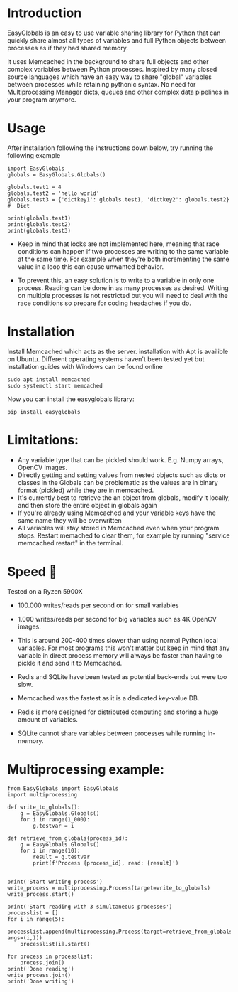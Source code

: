 # Introduction
 EasyGlobals is an easy to use variable sharing library for Python that can quickly share almost all types of variables and full Python objects between processes as if they had shared memory.

It uses Memcached in the background to share full objects and other complex variables between Python processes. Inspired by many closed source languages which have an easy way to share "global" variables between processes while retaining pythonic syntax. No need for Multiprocessing Manager dicts, queues and other complex data pipelines in your program anymore.

# Usage
After installation following the instructions down below, try running the following example
```
import EasyGlobals
globals = EasyGlobals.Globals()

globals.test1 = 4
globals.test2 = 'hello world'
globals.test3 = {'dictkey1': globals.test1, 'dictkey2': globals.test2} #  Dict

print(globals.test1)
print(globals.test2)
print(globals.test3)
```

- Keep in mind that locks are not implemented here, meaning that race conditions can happen if two processes are writing to the same variable at the same time. For example when they're both incrementing the same value in a loop this can cause unwanted behavior.

- To prevent this, an easy solution is to write to a variable in only one process. Reading can be done in as many processes as desired. Writing on multiple processes is not restricted but you will need to deal with the race conditions so prepare for coding headaches if you do.

# Installation
Install Memcached which acts as the server. installation with Apt is availible on Ubuntu. Different operating systems haven't been tested yet but installation guides with Windows can be found online
```
sudo apt install memcached
sudo systemctl start memcached
```

Now you can install the easyglobals library:
```
pip install easyglobals
```


# Limitations:
- Any variable type that can be pickled should work. E.g. Numpy arrays, OpenCV images.
- Directly getting and setting values from nested objects such as dicts or classes in the Globals can be problematic as the values are in binary format (pickled) while they are in memcached.
- It's currently best to retrieve the an object from globals, modify it locally, and then store the entire object in globals again
- If you're already using Memcached and your variable keys have the same name they will be overwritten
- All variables will stay stored in Memcached even when your program stops. Restart memached to clear them, for example by running "service memcached restart" in the terminal.

# Speed 🚀
Tested on a Ryzen 5900X
- 100.000 writes/reads per second on for small variables
- 1.000 writes/reads per second for big variables such as 4K OpenCV images. 


- This is around 200-400 times slower than using normal Python local variables. For most programs this won't matter but keep in mind that any variable in direct process memory will always be faster than having to pickle it and send it to Memcached.

- Redis and SQLite have been tested as potential back-ends but were too slow.
- Memcached was the fastest as it is a dedicated key-value DB.
- Redis is more designed for distributed computing and storing a huge amount of variables.
- SQLite cannot share variables between processes while running in-memory.

# Multiprocessing example:
```
from EasyGlobals import EasyGlobals
import multiprocessing

def write_to_globals():
    g = EasyGlobals.Globals()
    for i in range(1_000):
        g.testvar = i

def retrieve_from_globals(process_id):
    g = EasyGlobals.Globals()
    for i in range(10):
        result = g.testvar
        print(f'Process {process_id}, read: {result}')


print('Start writing process')
write_process = multiprocessing.Process(target=write_to_globals)
write_process.start()

print('Start reading with 3 simultaneous processes')
processlist = []
for i in range(5):
    processlist.append(multiprocessing.Process(target=retrieve_from_globals, args=(i,)))
    processlist[i].start()

for process in processlist:
    process.join()
print('Done reading')
write_process.join()
print('Done writing')

```

